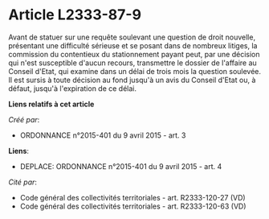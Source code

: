 # Article L2333-87-9

Avant de statuer sur une requête soulevant une question de droit nouvelle, présentant une difficulté sérieuse et se posant
dans de nombreux litiges, la commission du contentieux du stationnement payant peut, par une décision qui n'est susceptible
d'aucun recours, transmettre le dossier de l'affaire au Conseil d'Etat, qui examine dans un délai de trois mois la question
soulevée. Il est sursis à toute décision au fond jusqu'à un avis du Conseil d'Etat ou, à défaut, jusqu'à l'expiration de ce
délai.

**Liens relatifs à cet article**

_Créé par_:

  - ORDONNANCE n°2015-401 du 9 avril 2015 - art. 3

**Liens**:

  - DEPLACE: ORDONNANCE n°2015-401 du 9 avril 2015 - art. 4

_Cité par_:

  - Code général des collectivités territoriales - art. R2333-120-27 (VD)
  - Code général des collectivités territoriales - art. R2333-120-63 (VD)
